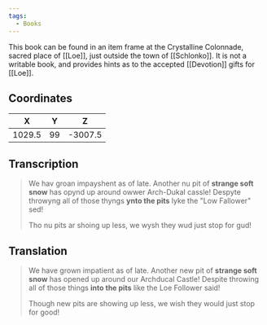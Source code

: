 ```yaml
---
tags:
  - Books
---
```


This book can be found in an item frame at the Crystalline Colonnade, sacred place of [[Loe]], just outside the town of [[Schlonko]]. It is not a writable book, and provides hints as to the accepted [[Devotion]] gifts for [[Loe]].

## Coordinates
| **X**  | **Y** |  **Z**  |
| :----: | :---: | :-----: |
| 1029.5 |  99   | -3007.5 |

## Transcription
> We hav groan impayshent as of late. Another nu pit of **strange soft snow** has opynd up around owwer Arch-Dukal cassle! Despyte throwyng all of those thyngs **ynto the pits** lyke the "Low Fallower" sed!
>
> Tho nu pits ar shoing up less, we wysh they wud just stop for gud!

## Translation
> We have grown impatient as of late. Another new pit of **strange soft snow** has opened up around our Archducal Castle! Despite throwing all of those things **into the pits** like the Loe Follower said!
>
> Though new pits are showing up less, we wish they would just stop for good!

